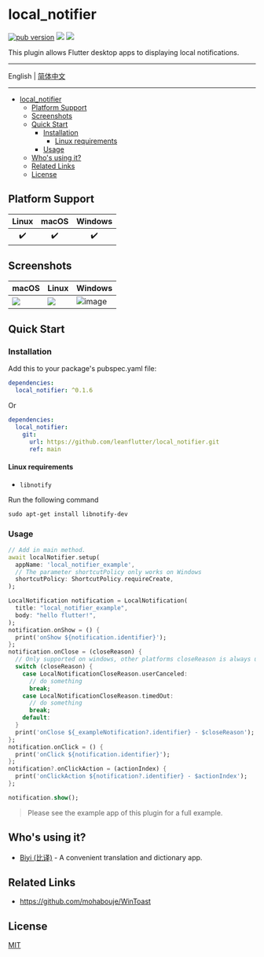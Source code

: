 # local_notifier

[![pub version][pub-image]][pub-url] [![][discord-image]][discord-url] ![][visits-count-image] 

[pub-image]: https://img.shields.io/pub/v/local_notifier.svg
[pub-url]: https://pub.dev/packages/local_notifier

[discord-image]: https://img.shields.io/discord/884679008049037342.svg
[discord-url]: https://discord.gg/zPa6EZ2jqb

[visits-count-image]: https://img.shields.io/badge/dynamic/json?label=Visits%20Count&query=value&url=https://api.countapi.xyz/hit/leanflutter.local_notifier/visits

This plugin allows Flutter desktop apps to displaying local notifications.

---

English | [简体中文](./README-ZH.md)

---

<!-- START doctoc generated TOC please keep comment here to allow auto update -->
<!-- DON'T EDIT THIS SECTION, INSTEAD RE-RUN doctoc TO UPDATE -->

- [local_notifier](#local_notifier)
  - [Platform Support](#platform-support)
  - [Screenshots](#screenshots)
  - [Quick Start](#quick-start)
    - [Installation](#installation)
      - [Linux requirements](#linux-requirements)
    - [Usage](#usage)
  - [Who's using it?](#whos-using-it)
  - [Related Links](#related-links)
  - [License](#license)

<!-- END doctoc generated TOC please keep comment here to allow auto update -->

## Platform Support

| Linux | macOS | Windows |
| :---: | :---: | :-----: |
|   ✔️   |   ✔️   |    ✔️    |

## Screenshots

| macOS                                                                                       | Linux                                                                                       | Windows                                                                                            |
| ------------------------------------------------------------------------------------------- | ------------------------------------------------------------------------------------------- | -------------------------------------------------------------------------------------------------- |
| ![](https://github.com/leanflutter/local_notifier/blob/main/screenshots/macos.png?raw=true) | ![](https://github.com/leanflutter/local_notifier/blob/main/screenshots/linux.png?raw=true) | ![image](https://github.com/leanflutter/local_notifier/blob/main/screenshots/windows.png?raw=true) |

## Quick Start

### Installation

Add this to your package's pubspec.yaml file:

```yaml
dependencies:
  local_notifier: ^0.1.6
```

Or

```yaml
dependencies:
  local_notifier:
    git:
      url: https://github.com/leanflutter/local_notifier.git
      ref: main
```

#### Linux requirements

- `libnotify`

Run the following command

```
sudo apt-get install libnotify-dev
```

### Usage

```dart
// Add in main method.
await localNotifier.setup(
  appName: 'local_notifier_example',
  // The parameter shortcutPolicy only works on Windows
  shortcutPolicy: ShortcutPolicy.requireCreate,
);

LocalNotification notification = LocalNotification(
  title: "local_notifier_example",
  body: "hello flutter!",
);
notification.onShow = () {
  print('onShow ${notification.identifier}');
};
notification.onClose = (closeReason) {
  // Only supported on windows, other platforms closeReason is always unknown.
  switch (closeReason) {
    case LocalNotificationCloseReason.userCanceled:
      // do something
      break;
    case LocalNotificationCloseReason.timedOut:
      // do something
      break;
    default:
  }
  print('onClose ${_exampleNotification?.identifier} - $closeReason');
};
notification.onClick = () {
  print('onClick ${notification.identifier}');
};
notification?.onClickAction = (actionIndex) {
  print('onClickAction ${notification?.identifier} - $actionIndex');
};

notification.show();
```

> Please see the example app of this plugin for a full example.

## Who's using it?

- [Biyi (比译)](https://biyidev.com/) - A convenient translation and dictionary app.

## Related Links

- https://github.com/mohabouje/WinToast

## License

[MIT](./LICENSE)
